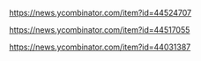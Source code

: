 https://news.ycombinator.com/item?id=44524707

https://news.ycombinator.com/item?id=44517055

https://news.ycombinator.com/item?id=44031387
